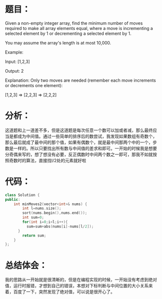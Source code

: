 题目：
==
Given a non-empty integer array, find the minimum number of moves required to make all array elements equal, where a move is incrementing a selected element by 1 or decrementing a selected element by 1.

You may assume the array's length is at most 10,000.

Example:

Input:
[1,2,3]

Output:
2

Explanation:
Only two moves are needed (remember each move increments or decrements one element):

[1,2,3]  =>  [2,2,3]  =>  [2,2,2]

分析：
==
这道题和上一道差不多，但是这道题是每次任意一个数可以加或者减，那么最终应当是都成为中间值。通过一些简单的排序后的数尝试，我发现如果数组有奇数个，那么最后就成了最中间的那个值，如果有偶数个，就是最中间那两个中的一个，步数是一样的。所以只要找出所有数与中间值的差求和即可。一开始的时候我是想要分奇偶来写的，想了想没有必要，反正偶数时中间两个数之一即可，那我不如就按照奇数时的算法，直接找l/2处的元素就好啦

代码：
==
```C++
class Solution {
public:
    int minMoves2(vector<int>& nums) {
        int l=nums.size();
        sort(nums.begin(),nums.end());
        int sum=0;
        for(int i=0;i<l;i++){
          sum=sum+abs(nums[i]-nums[l/2]);
      }
        return sum;
    }
};
```

总结体会：
==
我的思路从一开始就是很清晰的，但是在编程实现的时候，一开始没有考虑到绝对值，运行时报错，才想到自己的错误，本想对下标判断与中间位置的大小关系来着，百度了一下，突然发现了绝对值，可以说是很开心了。
